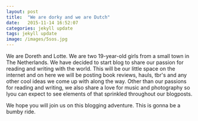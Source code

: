 ```yaml
---
layout: post
title:  "We are dorky and we are Dutch"
date:   2015-11-14 16:52:07
categories: jekyll update
tags: jekyll update
image: /images/5sos.jpg
---
```

We are Doreth and Lotte. We are two 19-year-old girls from a small town in The Netherlands. 
We have decided to start blog to share our passion for reading and writing with the world. This will be our little space on the internet and on here we will be posting book reviews, hauls, tbr's and any other cool ideas we come up with along the way.
Other than our passions for reading and writing, we also share a love for music and photography so lyou can expect to see elements of that sprinkled throughout our blogposts. 

We hope you will join us on this blogging adventure. This is gonna be a bumby ride.

[jekyll]:      http://jekyllrb.com
[jekyll-gh]:   https://github.com/jekyll/jekyll
[jekyll-help]: https://github.com/jekyll/jekyll-help
